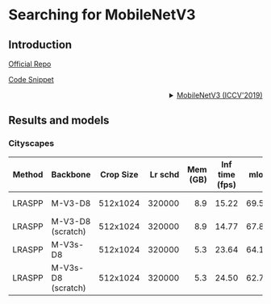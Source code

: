 # Searching for MobileNetV3

## Introduction

<!-- [ALGORITHM] -->

<a href="https://github.com/tensorflow/models/tree/master/research/deeplab">Official Repo</a>

<a href="https://github.com/open-mmlab/mmsegmentation/blob/v0.17.0/mmseg/models/backbones/mobilenet_v3.py#L15">Code Snippet</a>

<details>
<summary align="right"><a href="https://arxiv.org/abs/1801.04381">MobileNetV3 (ICCV'2019)</a></summary>

```latex
@inproceedings{Howard_2019_ICCV,
  title={Searching for MobileNetV3},
  author={Howard, Andrew and Sandler, Mark and Chu, Grace and Chen, Liang-Chieh and Chen, Bo and Tan, Mingxing and Wang, Weijun and Zhu, Yukun and Pang, Ruoming and Vasudevan, Vijay and Le, Quoc V. and Adam, Hartwig},
  booktitle={The IEEE International Conference on Computer Vision (ICCV)},
  pages={1314-1324},
  month={October},
  year={2019},
  doi={10.1109/ICCV.2019.00140}}
}
```

</details>

## Results and models

### Cityscapes

| Method | Backbone           | Crop Size | Lr schd | Mem (GB) | Inf time (fps) |  mIoU | mIoU(ms+flip) | config                                                                                                                                      | download                                                                                                                                                                                                                                                                                                                                                                                                         |
| ------ | ------------------ | --------- | ------: | -------: | -------------- | ----: | ------------- | ------------------------------------------------------------------------------------------------------------------------------------------- | ---------------------------------------------------------------------------------------------------------------------------------------------------------------------------------------------------------------------------------------------------------------------------------------------------------------------------------------------------------------------------------------------------------------- |
| LRASPP | M-V3-D8            | 512x1024  |  320000 |      8.9 | 15.22          | 69.54 | 70.89         | [config](https://github.com/open-mmlab/mmsegmentation/blob/master/configs/mobilenet_v3/lraspp_m-v3-d8_512x1024_320k_cityscapes.py)          | [model](https://download.openmmlab.com/mmsegmentation/v0.5/mobilenet_v3/lraspp_m-v3-d8_512x1024_320k_cityscapes/lraspp_m-v3-d8_512x1024_320k_cityscapes_20201224_220337-cfe8fb07.pth) &#124; [log](https://download.openmmlab.com/mmsegmentation/v0.5/mobilenet_v3/lraspp_m-v3-d8_512x1024_320k_cityscapes/lraspp_m-v3-d8_512x1024_320k_cityscapes-20201224_220337.log.json)                                     |
| LRASPP | M-V3-D8 (scratch)  | 512x1024  |  320000 |      8.9 | 14.77          | 67.87 | 69.78         | [config](https://github.com/open-mmlab/mmsegmentation/blob/master/configs/mobilenet_v3/lraspp_m-v3-d8_scratch_512x1024_320k_cityscapes.py)  | [model](https://download.openmmlab.com/mmsegmentation/v0.5/mobilenet_v3/lraspp_m-v3-d8_scratch_512x1024_320k_cityscapes/lraspp_m-v3-d8_scratch_512x1024_320k_cityscapes_20201224_220337-9f29cd72.pth) &#124; [log](https://download.openmmlab.com/mmsegmentation/v0.5/mobilenet_v3/lraspp_m-v3-d8_scratch_512x1024_320k_cityscapes/lraspp_m-v3-d8_scratch_512x1024_320k_cityscapes-20201224_220337.log.json)     |
| LRASPP | M-V3s-D8           | 512x1024  |  320000 |      5.3 | 23.64          | 64.11 | 66.42         | [config](https://github.com/open-mmlab/mmsegmentation/blob/master/configs/mobilenet_v3/lraspp_m-v3s-d8_512x1024_320k_cityscapes.py)         | [model](https://download.openmmlab.com/mmsegmentation/v0.5/mobilenet_v3/lraspp_m-v3s-d8_512x1024_320k_cityscapes/lraspp_m-v3s-d8_512x1024_320k_cityscapes_20201224_223935-61565b34.pth) &#124; [log](https://download.openmmlab.com/mmsegmentation/v0.5/mobilenet_v3/lraspp_m-v3s-d8_512x1024_320k_cityscapes/lraspp_m-v3s-d8_512x1024_320k_cityscapes-20201224_223935.log.json)                                 |
| LRASPP | M-V3s-D8 (scratch) | 512x1024  |  320000 |      5.3 | 24.50          | 62.74 | 65.01         | [config](https://github.com/open-mmlab/mmsegmentation/blob/master/configs/mobilenet_v3/lraspp_m-v3s-d8_scratch_512x1024_320k_cityscapes.py) | [model](https://download.openmmlab.com/mmsegmentation/v0.5/mobilenet_v3/lraspp_m-v3s-d8_scratch_512x1024_320k_cityscapes/lraspp_m-v3s-d8_scratch_512x1024_320k_cityscapes_20201224_223935-03daeabb.pth) &#124; [log](https://download.openmmlab.com/mmsegmentation/v0.5/mobilenet_v3/lraspp_m-v3s-d8_scratch_512x1024_320k_cityscapes/lraspp_m-v3s-d8_scratch_512x1024_320k_cityscapes-20201224_223935.log.json) |
